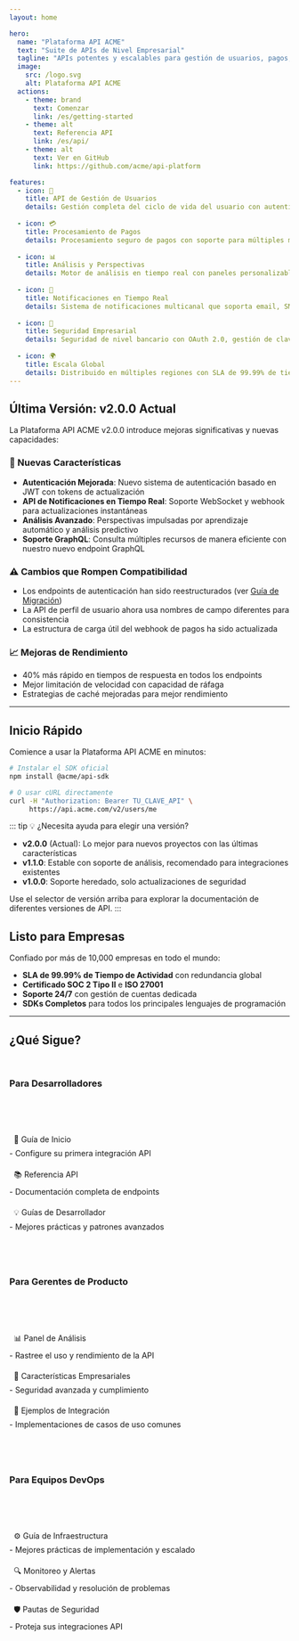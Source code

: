```yaml
---
layout: home

hero:
  name: "Plataforma API ACME"
  text: "Suite de APIs de Nivel Empresarial"
  tagline: "APIs potentes y escalables para gestión de usuarios, pagos, análisis y notificaciones en tiempo real"
  image:
    src: /logo.svg
    alt: Plataforma API ACME
  actions:
    - theme: brand
      text: Comenzar
      link: /es/getting-started
    - theme: alt
      text: Referencia API
      link: /es/api/
    - theme: alt
      text: Ver en GitHub
      link: https://github.com/acme/api-platform

features:
  - icon: 👥
    title: API de Gestión de Usuarios
    details: Gestión completa del ciclo de vida del usuario con autenticación, autorización, perfiles y preferencias. Soporta SSO, MFA y control de acceso basado en roles.
    
  - icon: 💳
    title: Procesamiento de Pagos
    details: Procesamiento seguro de pagos con soporte para múltiples métodos de pago, suscripciones, facturación y reportes financieros completos.
    
  - icon: 📊
    title: Análisis y Perspectivas
    details: Motor de análisis en tiempo real con paneles personalizables, seguimiento de eventos, análisis de comportamiento del usuario y herramientas de inteligencia empresarial.
    
  - icon: 🔔
    title: Notificaciones en Tiempo Real
    details: Sistema de notificaciones multicanal que soporta email, SMS, notificaciones push, webhooks y mensajería en tiempo real.
    
  - icon: 🔐
    title: Seguridad Empresarial
    details: Seguridad de nivel bancario con OAuth 2.0, gestión de claves API, limitación de velocidad, cifrado en reposo y en tránsito, y registro de auditoría.
    
  - icon: 🌍
    title: Escala Global
    details: Distribuido en múltiples regiones con SLA de 99.99% de tiempo de actividad, infraestructura de escalado automático y entrega de contenido con CDN.
---
```


## Última Versión: v2.0.0 <span class="version-badge">Actual</span>

La Plataforma API ACME v2.0.0 introduce mejoras significativas y nuevas capacidades:

### 🚀 Nuevas Características
- **Autenticación Mejorada**: Nuevo sistema de autenticación basado en JWT con tokens de actualización
- **API de Notificaciones en Tiempo Real**: Soporte WebSocket y webhook para actualizaciones instantáneas
- **Análisis Avanzado**: Perspectivas impulsadas por aprendizaje automático y análisis predictivo
- **Soporte GraphQL**: Consulta múltiples recursos de manera eficiente con nuestro nuevo endpoint GraphQL

### ⚠️ Cambios que Rompen Compatibilidad
- Los endpoints de autenticación han sido reestructurados (ver [Guía de Migración](/es/guides/migration-v2))
- La API de perfil de usuario ahora usa nombres de campo diferentes para consistencia
- La estructura de carga útil del webhook de pagos ha sido actualizada

### 📈 Mejoras de Rendimiento
- 40% más rápido en tiempos de respuesta en todos los endpoints
- Mejor limitación de velocidad con capacidad de ráfaga
- Estrategias de caché mejoradas para mejor rendimiento

---

## Inicio Rápido

Comience a usar la Plataforma API ACME en minutos:

```bash
# Instalar el SDK oficial
npm install @acme/api-sdk

# O usar cURL directamente
curl -H "Authorization: Bearer TU_CLAVE_API" \
     https://api.acme.com/v2/users/me
```

::: tip 💡 ¿Necesita ayuda para elegir una versión?
- **v2.0.0** (Actual): Lo mejor para nuevos proyectos con las últimas características
- **v1.1.0**: Estable con soporte de análisis, recomendado para integraciones existentes
- **v1.0.0**: Soporte heredado, solo actualizaciones de seguridad

Use el selector de versión arriba para explorar la documentación de diferentes versiones de API.
:::

## Listo para Empresas

Confiado por más de 10,000 empresas en todo el mundo:

- **SLA de 99.99% de Tiempo de Actividad** con redundancia global
- **Certificado SOC 2 Tipo II** e **ISO 27001**
- **Soporte 24/7** con gestión de cuentas dedicada
- **SDKs Completos** para todos los principales lenguajes de programación

---

## ¿Qué Sigue?

<div class="next-steps">

### Para Desarrolladores
- [🚀 Guía de Inicio](/es/getting-started) - Configure su primera integración API
- [📚 Referencia API](/es/api/) - Documentación completa de endpoints
- [💡 Guías de Desarrollador](/es/guides/) - Mejores prácticas y patrones avanzados

### Para Gerentes de Producto
- [📊 Panel de Análisis](https://dashboard.acme.com) - Rastree el uso y rendimiento de la API
- [💼 Características Empresariales](/es/guides/enterprise) - Seguridad avanzada y cumplimiento
- [🔧 Ejemplos de Integración](/es/guides/integrations) - Implementaciones de casos de uso comunes

### Para Equipos DevOps
- [⚙️ Guía de Infraestructura](/es/guides/infrastructure) - Mejores prácticas de implementación y escalado
- [🔍 Monitoreo y Alertas](/es/guides/monitoring) - Observabilidad y resolución de problemas
- [🛡️ Pautas de Seguridad](/es/guides/security) - Proteja sus integraciones API

</div>

<style>
.next-steps {
  display: grid;
  grid-template-columns: repeat(auto-fit, minmax(280px, 1fr));
  gap: 2rem;
  margin: 2rem 0;
}

.next-steps h3 {
  color: var(--vp-c-brand-1);
  margin-bottom: 1rem;
}

.next-steps ul {
  list-style: none;
  padding: 0;
}

.next-steps li {
  margin: 0.75rem 0;
  padding-left: 0;
}

.next-steps a {
  text-decoration: none;
  display: block;
  padding: 0.5rem;
  border-radius: 6px;
  transition: background-color 0.2s;
}

.next-steps a:hover {
  background: var(--vp-c-bg-soft);
}
</style>